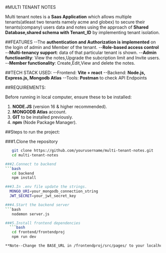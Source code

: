 #MULTI TENANT NOTES

Multi tenant notes is a **Saas Application** which allows multiple tenants(atleast two tenants namely acme and globex) to secure their tenants(company) users data and notes using the approach of **Shared Database,shared schema with Tenant_ID** by implementing tenant isolation.

##FEATURES
--The **authentication and Authorization is implemented** on the login of admin and Member of the tenant.
--**Role-based access control**
--**Multi-tenancy support**: data of that particular tenant is shown.
--**Admin functioanlity**: View the notes,Upgrade the subcription limit and Invite users.
--**Member functionality**: Create,Edit,View and delete the notes.

##TECH STACK USED:
--Frontend: **Vite + react**
--Backend: **Node.js, Express.js, Mongodb Atlas**
--Tools: **Postman** to check API Endpoints

##REQUIREMENTS:

Before running in local computer, ensure these to be installed:
1. **NODE.JS** (version 16 & higher recommended).
2. **MONGODB Atlas** account.
3. **GIT** to be installed previously.
4. **npm** (Node Package Manager).

##Steps to run the project:

###1.Clone the repository
```bash
   git clone https://github.com/yourusername/multi-tenant-notes.git
   cd multi-tenant-notes

###2.Connect to backend
```bash
   cd backend
   npm install

###3.In .env file update the strings.
  MONGO_URI=your_mongodb_connection_string
  JWT_SECRET=your_jwt_secret_key

###4.Start the backend server
```bash
   nodemon server.js

###5.Install frontend dependencies
  ```bash
   cd frontend/frontendproj
   npm run dev

**Note--Change the BASE_URL in /frontendproj/src/pages/ to your localhost server**

  

   
